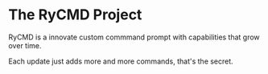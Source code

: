 # The RyCMD Project
RyCMD is a innovate custom commmand prompt with capabilities that grow over time.

Each update just adds more and more commands, that's the secret.
